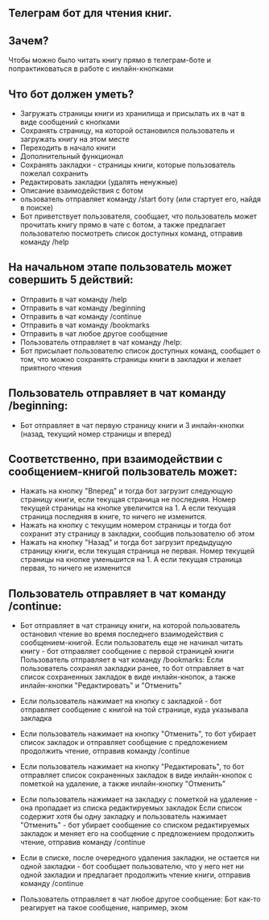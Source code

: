 ## Телеграм бот для чтения книг.

## Зачем?
Чтобы можно было читать книгу прямо в телеграм-боте и попрактиковаться в работе с инлайн-кнопками

## Что бот должен уметь?
- Загружать страницы книги из хранилища и присылать их в чат в виде сообщений с кнопками
- Сохранять страницу, на которой остановился пользователь и загружать книгу на этом месте
- Переходить в начало книги
- Дополнительный функционал
- Сохранять закладки - страницы книги, которые пользователь пожелал сохранить
- Редактировать закладки (удалять ненужные)
- Описание взаимодействия с ботом
- ользователь отправляет команду /start боту (или стартует его, найдя в поиске)
- Бот приветствует пользователя, сообщает, что пользователь может прочитать книгу прямо в чате с ботом, а также предлагает пользователю посмотреть список  доступных команд, отправив команду /help


## На начальном этапе пользователь может совершить 5 действий:
 - Отправить в чат команду /help
 - Отправить в чат команду /beginning
 - Отправить в чат команду /continue
 - Отправить в чат команду /bookmarks
 - Отправить в чат любое другое сообщение
 - Пользователь отправляет в чат команду /help:
 - Бот присылает пользователю список доступных команд, сообщает о том, что можно сохранять страницы книги в закладки и желает приятного чтения


## Пользователь отправляет в чат команду /beginning:
- Бот отправляет в чат первую страницу книги и 3 инлайн-кнопки (назад, текущий номер страницы и вперед)


## Соответственно, при взаимодействии с сообщением-книгой пользователь может:
 - Нажать на кнопку "Вперед" и тогда бот загрузит следующую страницу книги, если текущая страница не последняя. Номер текущей страницы на кнопке увеличится на 1. А если текущая страница последняя в книге, то ничего не изменится.
- Нажать на кнопку с текущим номером страницы и тогда бот сохранит эту страницу в закладки, сообщив пользователю об этом
- Нажать на кнопку "Назад" и тогда бот загрузит предыдущую страницу книги, если текущая страница не первая. Номер текущей страницы на кнопке уменьшится на 1. А если текущая страница первая, то ничего не изменится


## Пользователь отправляет в чат команду /continue:
 - Бот отправляет в чат страницу книги, на которой пользователь остановил чтение во время последнего взаимодействия с сообщением-книгой.
Если пользователь еще не начинал читать книгу - бот отправляет сообщение с первой страницей книги
Пользователь отправляет в чат команду /bookmarks:
Если пользователь сохранял закладки ранее, то бот отправляет в чат список сохраненных закладок в виде инлайн-кнопок, а также инлайн-кнопки "Редактировать" и "Отменить"


 - Если пользователь нажимает на кнопку с закладкой - бот отправляет сообщение с книгой на той странице, куда указывала закладка
 - Если пользователь нажимает на кнопку "Отменить", то бот убирает список закладок и отправляет сообщение с предложением продолжить чтение, отправив команду /continue


 - Если пользователь нажимает на кнопку "Редактировать", то бот отправляет список сохраненных закладок в виде инлайн-кнопок с пометкой на удаление, а также инлайн-кнопку "Отменить"


 - Если пользователь нажимает на закладку с пометкой на удаление - она пропадает из списка редактируемых закладок
Если список содержит хотя бы одну закладку и пользователь нажимает "Отменить" - бот убирает сообщение со списком редактируемых закладок и меняет его на сообщение с предложением продолжить чтение, отправив команду /continue


 - Если в списке, после очередного удаления закладки, не остается ни одной закладки - бот сообщает пользователю, что у него нет ни одной закладки и предлагает продолжить чтение книги, отправив команду /continue


 - Пользователь отправляет в чат любое другое сообщение:
Бот как-то реагирует на такое сообщение, например, эхом
